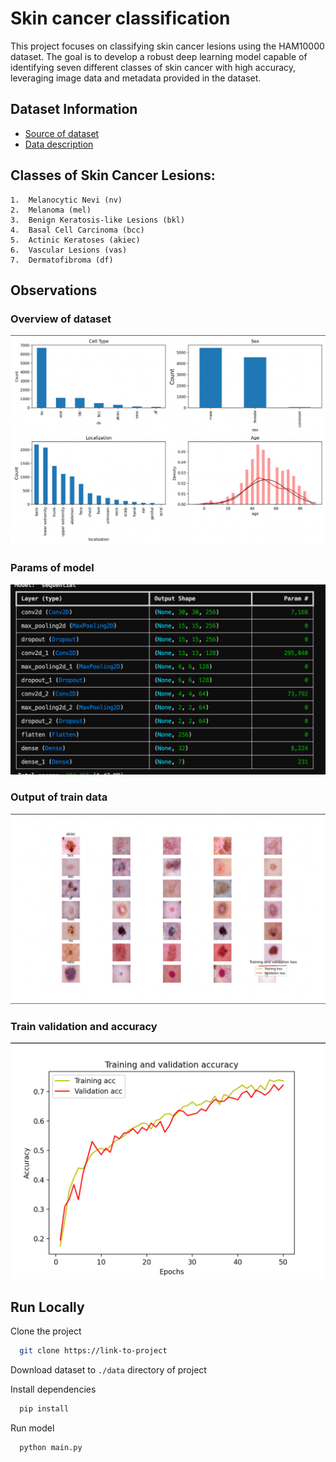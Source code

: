 
# Skin cancer classification

This project focuses on classifying skin cancer lesions using the HAM10000 dataset. The goal is to develop a robust deep learning model capable of identifying seven different classes of skin cancer with high accuracy, leveraging image data and metadata provided in the dataset.

## Dataset Information

 - [Source of dataset](https://www.kaggle.com/kmader/skin-cancer-mnist-ham10000)
 - [Data description](https://arxiv.org/ftp/arxiv/papers/1803/1803.10417.pdf)



## Classes of Skin Cancer Lesions:

	1.	Melanocytic Nevi (nv)
	2.	Melanoma (mel)
	3.	Benign Keratosis-like Lesions (bkl)
	4.	Basal Cell Carcinoma (bcc)
	5.	Actinic Keratoses (akiec)
	6.	Vascular Lesions (vas)
	7.	Dermatofibroma (df)



## Observations

### Overview of dataset
![App Screenshot](https://github.com/AzimAkhmedov/cancer-classification/blob/main/assets/dataset.jpg)

### Params of model
![App Screenshot](https://github.com/AzimAkhmedov/cancer-classification/blob/main/assets/model_params.jpg)

### Output of train data
![App Screenshot](https://github.com/AzimAkhmedov/cancer-classification/blob/main/assets/output.jpg)

### Train validation and accuracy
![App Screenshot](https://github.com/AzimAkhmedov/cancer-classification/blob/main/assets/train.jpg)


## Run Locally

Clone the project

```bash
  git clone https://link-to-project
```

Download dataset to `./data` directory of project

Install dependencies

```bash
  pip install
```

Run model

```bash
  python main.py
```

